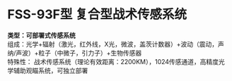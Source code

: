 # FSS-93F型 复合型战术传感系统

**类型：可部署式传感系统**  
组成：光学+辐射（激光，红外线，X光，微波，盖茨计数器）+波动（震动，声纳/声波）+粒子（中微子，引力子）+生物传感器  
特殊性：
战术传感系统（理论有效距离：2200KM），1024传感通道，高精度光学辅助观瞄系统，可独立部署

